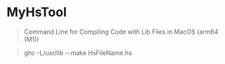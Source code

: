 # MyHsTool


> Command Line for Compiling Code with Lib Files in MacOS (arm64 (M1))

>    ghc -L/usr/lib --make HsFileName.hs

